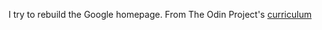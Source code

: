 I try to rebuild the Google homepage.
From The Odin Project's [curriculum](http://www.theodinproject.com/web-development-101/html-css)